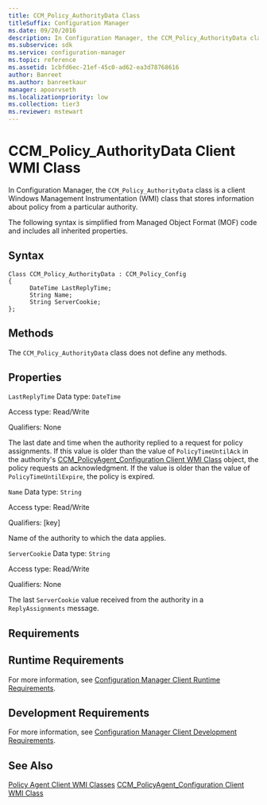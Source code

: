 ```yaml
---
title: CCM_Policy_AuthorityData Class
titleSuffix: Configuration Manager
ms.date: 09/20/2016
description: In Configuration Manager, the CCM_Policy_AuthorityData class is a client WMI class that stores information about policy from a particular authority.
ms.subservice: sdk
ms.service: configuration-manager
ms.topic: reference
ms.assetid: 1cbfd6ec-21ef-45c0-ad62-ea3d78768616
author: Banreet
ms.author: banreetkaur
manager: apoorvseth
ms.localizationpriority: low
ms.collection: tier3
ms.reviewer: mstewart
---
```

# CCM_Policy_AuthorityData Client WMI Class
In Configuration Manager, the `CCM_Policy_AuthorityData` class is a client Windows Management Instrumentation (WMI) class that stores information about policy from a particular authority.

 The following syntax is simplified from Managed Object Format (MOF) code and includes all inherited properties.

## Syntax

```
Class CCM_Policy_AuthorityData : CCM_Policy_Config
{
      DateTime LastReplyTime;
      String Name;
      String ServerCookie;
};
```

## Methods
 The `CCM_Policy_AuthorityData` class does not define any methods.

## Properties
 `LastReplyTime`
 Data type: `DateTime`

 Access type: Read/Write

 Qualifiers: None

 The last date and time when the authority replied to a request for policy assignments. If this value is older than the value of `PolicyTimeUntilAck` in the authority's [CCM_PolicyAgent_Configuration Client WMI Class](../../../../../develop/reference/core/clients/client-classes/ccm_policyagent_configuration-client-wmi-class.md) object, the policy requests an acknowledgment. If the value is older than the value of `PolicyTimeUntilExpire`, the policy is expired.

 `Name`
 Data type: `String`

 Access type: Read/Write

 Qualifiers: [key]

 Name of the authority to which the data applies.

 `ServerCookie`
 Data type: `String`

 Access type: Read/Write

 Qualifiers: None

 The last `ServerCookie` value received from the authority in a `ReplyAssignments` message.

## Requirements

## Runtime Requirements
 For more information, see [Configuration Manager Client Runtime Requirements](../../../../../develop/core/reqs/client-runtime-requirements.md).

## Development Requirements
 For more information, see [Configuration Manager Client Development Requirements](../../../../../develop/core/reqs/client-development-requirements.md).

## See Also
 [Policy Agent Client WMI Classes](../../../../../develop/reference/core/clients/client-classes/policy-agent-client-wmi-classes.md)
 [CCM_PolicyAgent_Configuration Client WMI Class](../../../../../develop/reference/core/clients/client-classes/ccm_policyagent_configuration-client-wmi-class.md)
